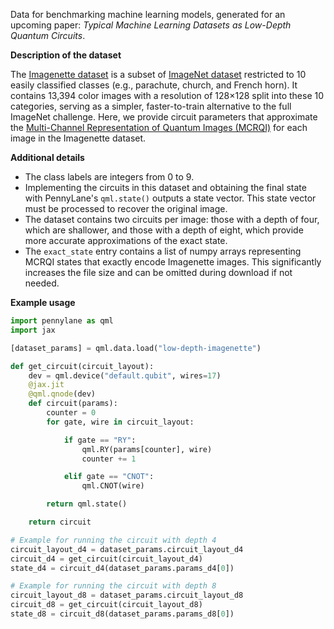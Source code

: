 Data for benchmarking machine learning models, generated for an upcoming paper: *Typical Machine Learning Datasets as Low-Depth Quantum Circuits*.

**Description of the dataset**

The [Imagenette dataset](https://github.com/fastai/imagenette) is a subset of [ImageNet dataset](https://ieeexplore.ieee.org/document/5206848) restricted to 10 easily classified classes (e.g., parachute, church, and French horn). It contains 13,394 color images with a resolution of 128×128 split into these 10 categories, serving as a simpler, faster-to-train alternative to the full ImageNet challenge. Here, we provide circuit parameters that approximate the [Multi-Channel Representation of Quantum Images (MCRQI)](https://ieeexplore.ieee.org/document/6051718) for each image in the Imagenette dataset.

**Additional details**

- The class labels are integers from 0 to 9.
- Implementing the circuits in this dataset and obtaining the final state with PennyLane's `qml.state()` outputs a state vector. This state vector must be processed to recover the original image.
- The dataset contains two circuits per image: those with a depth of four, which are shallower, and those with a depth of eight, which provide more accurate approximations of the exact state.
- The `exact_state` entry contains a list of numpy arrays representing MCRQI states that exactly encode Imagenette images. This significantly increases the file size and can be omitted during download if not needed.

**Example usage**

```python
import pennylane as qml
import jax

[dataset_params] = qml.data.load("low-depth-imagenette")

def get_circuit(circuit_layout):
    dev = qml.device("default.qubit", wires=17)
    @jax.jit
    @qml.qnode(dev)
    def circuit(params):
        counter = 0
        for gate, wire in circuit_layout:

            if gate == "RY":
                qml.RY(params[counter], wire)
                counter += 1

            elif gate == "CNOT":
                qml.CNOT(wire)

        return qml.state()

    return circuit

# Example for running the circuit with depth 4
circuit_layout_d4 = dataset_params.circuit_layout_d4
circuit_d4 = get_circuit(circuit_layout_d4)
state_d4 = circuit_d4(dataset_params.params_d4[0])

# Example for running the circuit with depth 8
circuit_layout_d8 = dataset_params.circuit_layout_d8
circuit_d8 = get_circuit(circuit_layout_d8)
state_d8 = circuit_d8(dataset_params.params_d8[0])
```